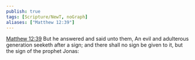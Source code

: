 ```yaml
---
publish: true
tags: [Scripture/NewT, noGraph]
aliases: ["Matthew 12:39"]
---
```

[Matthew 12:39](https://churchofjesuschrist.org/study/scriptures/nt/matt/12?lang=eng&id=p39#p39) But he answered and said unto them, An evil and adulterous generation seeketh after a sign; and there shall no sign be given to it, but the sign of the prophet Jonas:

